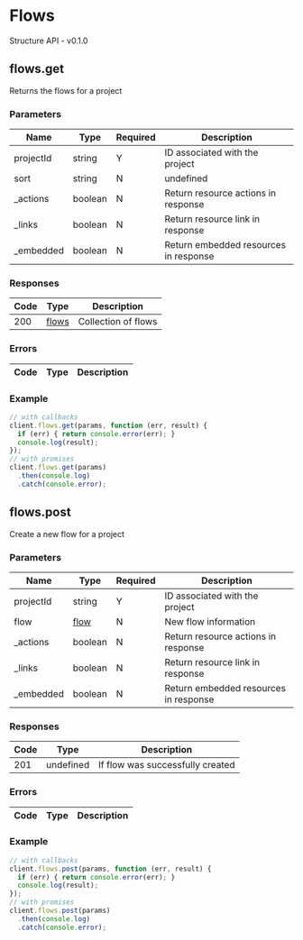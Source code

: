 # Flows
Structure API - v0.1.0

## flows.get
Returns the flows for a project



### Parameters
| Name | Type | Required | Description |
| ---- | ---- | -------- | ----------- |
| projectId | string | Y | ID associated with the project |
| sort | string | N | undefined |
| _actions | boolean | N | Return resource actions in response |
| _links | boolean | N | Return resource link in response |
| _embedded | boolean | N | Return embedded resources in response |

### Responses
| Code | Type | Description |
| ---- | ---- | ----------- |
| 200 | [flows](_schemas.md#flows) | Collection of flows |

### Errors
| Code | Type | Description |
| ---- | ---- | ----------- |

### Example
```javascript
// with callbacks
client.flows.get(params, function (err, result) {
  if (err) { return console.error(err); }
  console.log(result);
});
// with promises
client.flows.get(params)
  .then(console.log)
  .catch(console.error);
```
## flows.post
Create a new flow for a project



### Parameters
| Name | Type | Required | Description |
| ---- | ---- | -------- | ----------- |
| projectId | string | Y | ID associated with the project |
| flow | [flow](_schemas.md#flow) | N | New flow information |
| _actions | boolean | N | Return resource actions in response |
| _links | boolean | N | Return resource link in response |
| _embedded | boolean | N | Return embedded resources in response |

### Responses
| Code | Type | Description |
| ---- | ---- | ----------- |
| 201 | undefined | If flow was successfully created |

### Errors
| Code | Type | Description |
| ---- | ---- | ----------- |

### Example
```javascript
// with callbacks
client.flows.post(params, function (err, result) {
  if (err) { return console.error(err); }
  console.log(result);
});
// with promises
client.flows.post(params)
  .then(console.log)
  .catch(console.error);
```
